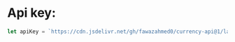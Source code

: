 # Api key:

```js
let apiKey = `https://cdn.jsdelivr.net/gh/fawazahmed0/currency-api@1/latest/currencies/${currency}.json`;
```
